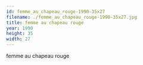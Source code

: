 ```yaml
---
id: femme_au_chapeau_rouge-1990-35x27
filename: ./femme_au_chapeau_rouge-1990-35x27.jpg
title: femme au chapeau rouge
year: 1990
height: 35
width: 27
---
```


femme au chapeau rouge